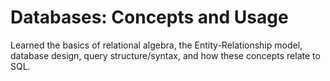 # Databases: Concepts and Usage
Learned the basics of relational algebra, the Entity-Relationship model, database design, query structure/syntax, and how these concepts relate to SQL.